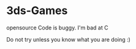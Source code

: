 3ds-Games
=========

opensource 
Code is buggy. I'm bad at C 

Do not try unless you know what you are doing :)
